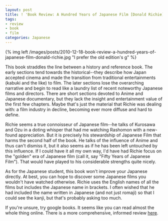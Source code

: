 ```yaml
---
layout: post
title: ! 'Book Review: A Hundred Years of Japanese Film [Donald Richie]'
tags:
- review
- book
- film
categories: Japanese
---
```

{% img left /images/posts/2010-12-18-book-review-a-hundred-years-of-japanese-film-donald-richie.jpg "I prefer the old edition's g" %}

This book straddles the line between a history and reference book. The early sections tend towards the historical--they describe how Japan accepted cinema and made the transition from traditional entertainments (kabuki and the like) to film. The later sections lose the overarching narrative and begin to read like a laundry list of recent noteworthy Japanese films and directors. There are short sections devoted to Anime and Japanese documentary, but they lack the insight and entertainment value of the first few chapters. Maybe that's just the material that Richie was dealing with: a film industry in decline, becoming ever more diffuse and hard to define.

<!-- more -->
Richie seems a true connoisseur of Japanese film--he talks of Kurosawa and Ozu in a doting whisper that had me watching Rashomon with a new-found appreciation. But it is precisely his stewardship of Japanese Film that harms the second half of the book. He talks of the influence of Anime and thus can't dismiss it, but it also seems as if he has been left untouched by this influence. If I could have it all my own way, I'd have had Richie focus on the "golden" era of Japanese film (call it, say "Fifty Years of Japanese Film"). That would have played to his considerable strengths quite nicely.

As for the Japanese student, this book won't improve your Japanese directly. At best, you can hope to discover some Japanese films you wouldn't have watched otherwise. Richie uses the English names of all the films but includes the Japanese name in brackets. I often wished that he had included the name written in Japanese (and not just romaji) so that I could see the kanji, but that's probably asking too much.

If you're unsure, try google books. It seems like you can read almost the whole thing online. There is a more comprehensive, informed review
[here](http://www.sensesofcinema.com/2002/book-reviews/hundred_japanese/).


